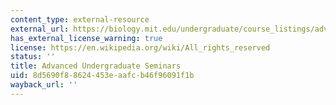 ```yaml
---
content_type: external-resource
external_url: https://biology.mit.edu/undergraduate/course_listings/advanced_undergraduate_seminars
has_external_license_warning: true
license: https://en.wikipedia.org/wiki/All_rights_reserved
status: ''
title: Advanced Undergraduate Seminars
uid: 8d5690f8-8624-453e-aafc-b46f96091f1b
wayback_url: ''
---
```

